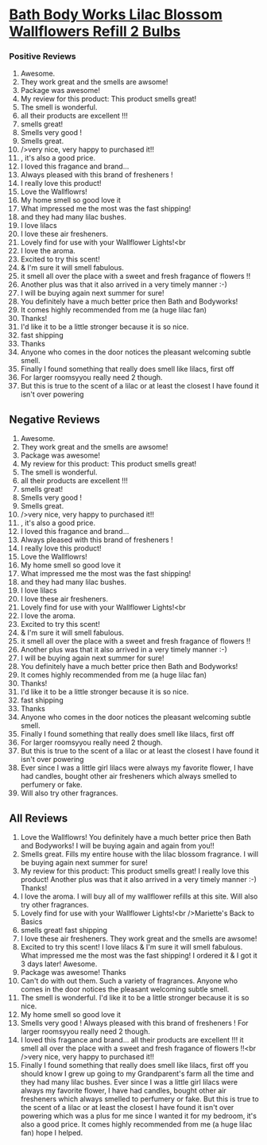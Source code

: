 # [Bath Body Works Lilac Blossom Wallflowers Refill 2 Bulbs](https://products.checkmycream.com/products/Bath-Body-Works-Lilac-Blossom-Wallflowers-Refill-2-Bulbs.html)

### Positive Reviews

<ol>
      <li>Awesome.</li>
      <li>They work great and the smells are awsome!</li>
      <li>Package was awesome!</li>
      <li>My review for this product:  This product smells great!</li>
      <li>The smell is wonderful.  </li>
      <li>all their products are excellent !!!</li>
      <li>smells great!</li>
      <li>Smells very good !</li>
      <li>Smells great.</li>
      <li>/&gt;very nice, very happy to purchased it!!</li>
      <li>, it&#x27;s also a good price.</li>
      <li>I loved this fragance and brand...</li>
      <li>Always pleased with this brand of fresheners !</li>
      <li>I really love this product!  </li>
      <li>Love the Wallflowrs!</li>
      <li>My home smell so good love it</li>
      <li>What impressed me the most was the fast shipping!  </li>
      <li>and they had many lilac bushes.</li>
      <li>I love lilacs</li>
      <li>I love these air fresheners.  </li>
      <li>Lovely find for use with your Wallflower Lights!&lt;br</li>
      <li>I love the aroma.</li>
      <li>Excited to try this scent!</li>
      <li>&amp; I&#x27;m sure it will smell fabulous.</li>
      <li>it smell all over the place with a sweet and fresh fragance of flowers !!</li>
      <li>Another plus was that it also arrived in a very timely manner :-)  </li>
      <li>I will be buying again next summer for sure!</li>
      <li>You definitely have a much better price then Bath and Bodyworks!</li>
      <li>It comes highly recommended from me (a huge lilac fan)</li>
      <li>Thanks!</li>
      <li>I&#x27;d like it to be a little stronger because it is so nice.</li>
      <li>fast shipping</li>
      <li>Thanks</li>
      <li>Anyone who comes in the door notices the pleasant welcoming subtle smell.</li>
      <li>Finally I found something that really does smell like lilacs, first off</li>
      <li>For larger roomsyyou really need 2 though.</li>
      <li>But this is true to the scent of a lilac or at least the closest I have found it isn&#x27;t over powering</li>
</ol>


<h2>Negative Reviews</h2>
<ol>
<li> Awesome.</li>
<li> They work great and the smells are awsome!</li>
<li> Package was awesome!</li>
<li> My review for this product:  This product smells great!</li>
<li> The smell is wonderful.  </li>
<li> all their products are excellent !!!</li>
<li> smells great!</li>
<li> Smells very good !</li>
<li> Smells great.</li>
<li> /&gt;very nice, very happy to purchased it!!</li>
<li> , it&#x27;s also a good price.</li>
<li> I loved this fragance and brand...</li>
<li> Always pleased with this brand of fresheners !</li>
<li> I really love this product!  </li>
<li> Love the Wallflowrs!</li>
<li> My home smell so good love it</li>
<li> What impressed me the most was the fast shipping!  </li>
<li> and they had many lilac bushes.</li>
<li> I love lilacs</li>
<li> I love these air fresheners.  </li>
<li> Lovely find for use with your Wallflower Lights!&lt;br</li>
<li> I love the aroma.</li>
<li> Excited to try this scent!</li>
<li> &amp; I&#x27;m sure it will smell fabulous.</li>
<li> it smell all over the place with a sweet and fresh fragance of flowers !!</li>
<li> Another plus was that it also arrived in a very timely manner :-)  </li>
<li> I will be buying again next summer for sure!</li>
<li> You definitely have a much better price then Bath and Bodyworks!</li>
<li> It comes highly recommended from me (a huge lilac fan)</li>
<li> Thanks!</li>
<li> I&#x27;d like it to be a little stronger because it is so nice.</li>
<li> fast shipping</li>
<li> Thanks</li>
<li> Anyone who comes in the door notices the pleasant welcoming subtle smell.</li>
<li> Finally I found something that really does smell like lilacs, first off</li>
<li> For larger roomsyyou really need 2 though.</li>
<li> But this is true to the scent of a lilac or at least the closest I have found it isn&#x27;t over powering</li>
<li> Ever since I was a little girl lilacs were always my favorite flower, I have had candles, bought other air fresheners which always smelled to perfumery or fake.</li>
<li> Will also try other fragrances.</li>
</ol>

<h2>All Reviews</h2>

<ol>
    <li> Love the Wallflowrs! You definitely have a much better price then Bath and Bodyworks! I will be buying again and again from you!!</li>
    <li> Smells great. Fills my entire house with the lilac blossom fragrance. I will be buying again next summer for sure!</li>
    <li> My review for this product:  This product smells great! I really love this product!  Another plus was that it also arrived in a very timely manner :-)  Thanks!</li>
    <li> I love the aroma. I will buy all of my wallflower refills at this site.  Will also try other fragrances.</li>
    <li> Lovely find for use with your Wallflower Lights!&lt;br /&gt;Mariette&#x27;s Back to Basics</li>
    <li> smells great! fast shipping</li>
    <li> I love these air fresheners.  They work great and the smells are awsome!</li>
    <li> Excited to try this scent! I love lilacs &amp; I&#x27;m sure it will smell fabulous. What impressed me the most was the fast shipping!  I ordered it &amp; I got it 3 days later! Awesome.</li>
    <li> Package was awesome! Thanks</li>
    <li> Can&#x27;t do with out them. Such a variety of fragrances.  Anyone who comes in the door notices the pleasant welcoming subtle smell.</li>
    <li> The smell is wonderful.  I&#x27;d like it to be a little stronger because it is so nice.</li>
    <li> My home smell so good love it</li>
    <li> Smells very good ! Always pleased with this brand of fresheners ! For larger roomsyyou really need 2 though.</li>
    <li> I loved this fragance and brand... all their products are excellent !!! it smell all over the place with a sweet and fresh fragance of flowers !!&lt;br /&gt;very nice, very happy to purchased it!!</li>
    <li> Finally I found something that really does smell like lilacs, first off you should know I grew up going to my Grandparent&#x27;s farm  all the time and they had many lilac bushes. Ever since I was a little girl lilacs were always my favorite flower, I have had candles, bought other air fresheners which always smelled to perfumery or fake. But this is true to the scent of a lilac or at least the closest I have found it isn&#x27;t over powering which was a plus for me since I wanted it for my bedroom, it&#x27;s also a good price. It comes highly recommended from me (a huge lilac fan) hope I helped.</li>
</ol>




